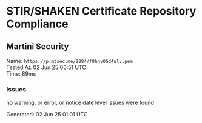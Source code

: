 # STIR/SHAKEN Certificate Repository Compliance

## Martini Security

Name: `https://p.mtsec.me/2884/f8hhvOGd4ulv.pem`\
Tested At: 02 Jun 25 00:51 UTC\
Time: 89ms

### Issues

no warning, or error, or notice date level issues were found

Generated: 02 Jun 25 01:01 UTC